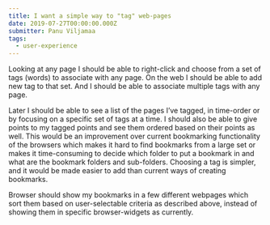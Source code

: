 ```yaml
---
title: I want a simple way to "tag" web-pages
date: 2019-07-27T00:00:00.000Z
submitter: Panu Viljamaa
tags:
  - user-experience
---
```


Looking at any page I should be able to right-click and choose from a set of tags (words) to associate with any page. On the web I should be able to add new tag to that set. And I should be able to associate multiple tags with any page.

Later I should be able to see a list of the pages I’ve tagged, in time-order or by focusing on a specific set of tags at a time. I should also be able to give points to my tagged points and see them ordered based on their points as well. This would be an improvement over current bookmarking functionality of the browsers which makes it hard to find bookmarks from a large set or makes it time-consuming to decide which folder to put a bookmark in and what are the bookmark folders and sub-folders. Choosing a tag is simpler, and it would be made easier to add than current ways of creating bookmarks.

Browser should show my bookmarks in a few different webpages which sort them based on user-selectable criteria as described above, instead of showing them in specific browser-widgets as currently.
